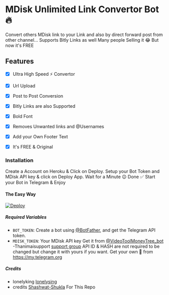 # MDisk Unlimited Link Convertor Bot 🔥

Convert others MDisk link to your Link and also by direct forward post from other channel...
Supports Bitly Links as well
Many people Selling it 😂 But now it's FREE

## Features
- [x] Ultra High Speed ⚡ Convertor

- [x] Url Upload

- [x] Post to Post Conversion

- [x] Bitly Links are also Supported

- [x] Bold Font

- [x] Removes Unwanted links and @Usernames

- [x] Add your Own Footer Text

- [x] It's FREE & Original

### Installation
Create a Account on Heroku & Click on Deploy.
Setup your Bot Token and MDisk API key & click on Deploy App.
Wait for a Minute 😉
Done ✅
Start your Bot in Telegram & Enjoy
#### The Easy Way

[![Deploy](https://www.herokucdn.com/deploy/button.svg)](https://www.heroku.com/deploy?template=https://github.com/Shashwat-Shukla/mdisk-ultra-bot)

##### Required Variables

- `BOT_TOKEN`: Create a bot using [@BotFather](https://telegram.dog/BotFather), and get the Telegram API token.
- `MDISK_TOKEN`: Your MDisk API key Get it from [@VideoToolMoneyTree_bot](https://telegram.dog/VideoToolMoneyTree_bot)
-Thanimaisupport [support group](t.me/thanimaisupport)
API ID & HASH are not required to be changed but change it with yours if you want. Get your own 🤗 from https://my.telegram.org

##### Credits
- lonelyking [lonelysing](https://github.com/lonelysing)
- credits [Shashwat-Shukla](https://github.com/Shashwat-Shukla) For This Repo

